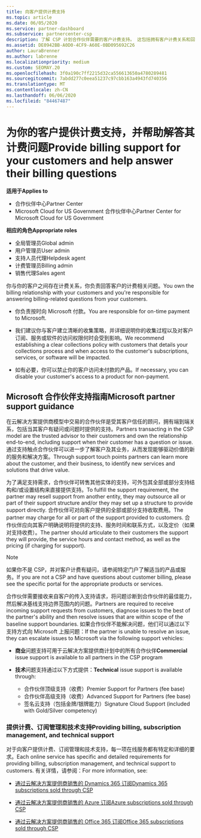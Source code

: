 ```yaml
---
title: 向客户提供计费支持
ms.topic: article
ms.date: 06/05/2020
ms.service: partner-dashboard
ms.subservice: partnercenter-csp
description: 了解 CSP 计划合作伙伴需要的客户计费支持。 这包括拥有客户计费关系和回答计费问题。
ms.assetid: DE0942BB-A0D0-4CF9-A60E-0BD095692C26
author: LauraBrenner
ms.author: labrenne
ms.localizationpriority: medium
ms.custom: SEOMAY.20
ms.openlocfilehash: 3f0a190c7ff2215d32ca556613650a4780289481
ms.sourcegitcommit: 7abdd277c0eea51237c97cbb163a4943fd740356
ms.translationtype: MT
ms.contentlocale: zh-CN
ms.lasthandoff: 06/06/2020
ms.locfileid: "84467487"
---
```

# <a name="provide-billing-support-for-your-customers-and-help-answer-their-billing-questions"></a><span data-ttu-id="f5331-104">为你的客户提供计费支持，并帮助解答其计费问题</span><span class="sxs-lookup"><span data-stu-id="f5331-104">Provide billing support for your customers and help answer their billing questions</span></span>

<span data-ttu-id="f5331-105">**适用于**</span><span class="sxs-lookup"><span data-stu-id="f5331-105">**Applies to**</span></span>

- <span data-ttu-id="f5331-106">合作伙伴中心</span><span class="sxs-lookup"><span data-stu-id="f5331-106">Partner Center</span></span>
- <span data-ttu-id="f5331-107">Microsoft Cloud for US Government 合作伙伴中心</span><span class="sxs-lookup"><span data-stu-id="f5331-107">Partner Center for Microsoft Cloud for US Government</span></span>

<span data-ttu-id="f5331-108">**相应的角色**</span><span class="sxs-lookup"><span data-stu-id="f5331-108">**Appropriate roles**</span></span>
- <span data-ttu-id="f5331-109">全局管理员</span><span class="sxs-lookup"><span data-stu-id="f5331-109">Global admin</span></span>
- <span data-ttu-id="f5331-110">用户管理员</span><span class="sxs-lookup"><span data-stu-id="f5331-110">User admin</span></span>
- <span data-ttu-id="f5331-111">支持人员代理</span><span class="sxs-lookup"><span data-stu-id="f5331-111">Helpdesk agent</span></span>
- <span data-ttu-id="f5331-112">计费管理员</span><span class="sxs-lookup"><span data-stu-id="f5331-112">Billing admin</span></span>
- <span data-ttu-id="f5331-113">销售代理</span><span class="sxs-lookup"><span data-stu-id="f5331-113">Sales agent</span></span>

<span data-ttu-id="f5331-114">你与你的客户之间存在计费关系，你负责回答客户的计费相关问题。</span><span class="sxs-lookup"><span data-stu-id="f5331-114">You own the billing relationship with your customers and you're responsible for answering billing-related questions from your customers.</span></span>

- <span data-ttu-id="f5331-115">你负责按时向 Microsoft 付款。</span><span class="sxs-lookup"><span data-stu-id="f5331-115">You are responsible for on-time payment to Microsoft.</span></span>

- <span data-ttu-id="f5331-116">我们建议你与客户建立清晰的收集策略，并详细说明你的收集过程以及对客户订阅、服务或软件的访问权限何时会受到影响。</span><span class="sxs-lookup"><span data-stu-id="f5331-116">We recommend establishing a clear collections policy with customers that details your collections process and when access to the customer's subscriptions, services, or software will be impacted.</span></span>

- <span data-ttu-id="f5331-117">如有必要，你可以禁止你的客户访问未付款的产品。</span><span class="sxs-lookup"><span data-stu-id="f5331-117">If necessary, you can disable your customer's access to a product for non-payment.</span></span>

## <a name="microsoft-partner-support-guidance"></a><span data-ttu-id="f5331-118">Microsoft 合作伙伴支持指南</span><span class="sxs-lookup"><span data-stu-id="f5331-118">Microsoft partner support guidance</span></span>

<span data-ttu-id="f5331-119">在云解决方案提供商模型中交易的合作伙伴是受其客户信任的顾问，拥有端到端关系，包括当其客户有疑问或问题时提供的支持。</span><span class="sxs-lookup"><span data-stu-id="f5331-119">Partners transacting in the CSP model are the trusted advisor to their customers and own the relationship end-to-end, including support when their customer has a question or issue.</span></span> <span data-ttu-id="f5331-120">通过支持触点合作伙伴可以进一步了解客户及其业务，从而发现能够驱动价值的新的服务和解决方案。</span><span class="sxs-lookup"><span data-stu-id="f5331-120">Through support touch points partners can learn more about the customer, and their business, to identify new services and solutions that drive value.</span></span>

<span data-ttu-id="f5331-121">为了满足支持需求，合作伙伴可转售其他实体的支持，可外包其全部或部分支持结构和/或设置结构来直接提供支持。</span><span class="sxs-lookup"><span data-stu-id="f5331-121">To fulfill the support requirement, the partner may resell support from another entity, they may outsource all or part of their support structure and/or they may set up a structure to provide support directly.</span></span>  <span data-ttu-id="f5331-122">合作伙伴可对向客户提供的全部或部分支持收取费用。</span><span class="sxs-lookup"><span data-stu-id="f5331-122">The partner may charge for all or part of the support provided to customers.</span></span> <span data-ttu-id="f5331-123">合作伙伴应向其客户明确说明将提供的支持、服务时间和联系方式，以及定价（如果对支持收费）。</span><span class="sxs-lookup"><span data-stu-id="f5331-123">The partner should articulate to their customers the support they will provide, the service hours and contact method, as well as the pricing (if charging for support).</span></span> 

>[!Note]
><span data-ttu-id="f5331-124">如果你不是 CSP，并对客户计费有疑问，请参阅特定门户了解适当的产品或服务。</span><span class="sxs-lookup"><span data-stu-id="f5331-124">If you are not a CSP and have questions about customer billing, please see the specific portal for the appropriate products or services.</span></span>

<span data-ttu-id="f5331-125">合作伙伴需要接收来自客户的传入支持请求，将问题诊断到合作伙伴的最佳能力，然后解决基线支持边界范围内的问题。</span><span class="sxs-lookup"><span data-stu-id="f5331-125">Partners are required to receive incoming support requests from customers, diagnose issues to the best of the partner's ability and then resolve issues that are within scope of the baseline support boundaries.</span></span> <span data-ttu-id="f5331-126">如果合作伙伴不能解决问题，他们可以通过以下支持方式向 Microsoft 上报问题：</span><span class="sxs-lookup"><span data-stu-id="f5331-126">If the partner is unable to resolve an issue, they can escalate issues to Microsoft via the following support vehicles:</span></span>

- <span data-ttu-id="f5331-127">**商业**问题支持可用于云解决方案提供商计划中的所有合作伙伴</span><span class="sxs-lookup"><span data-stu-id="f5331-127">**Commercial** issue support is available to all partners in the CSP program</span></span>

- <span data-ttu-id="f5331-128">**技术**问题支持通过以下方式提供：</span><span class="sxs-lookup"><span data-stu-id="f5331-128">**Technical** issue support is available through:</span></span>

  - <span data-ttu-id="f5331-129">合作伙伴顶级支持（收费）</span><span class="sxs-lookup"><span data-stu-id="f5331-129">Premier Support for Partners (fee base)</span></span>
  - <span data-ttu-id="f5331-130">合作伙伴高级支持（收费）</span><span class="sxs-lookup"><span data-stu-id="f5331-130">Advanced Support for Partners (fee base)</span></span>
  - <span data-ttu-id="f5331-131">签名云支持（包括金牌/银牌能力）</span><span class="sxs-lookup"><span data-stu-id="f5331-131">Signature Cloud Support (included with Gold/Silver competency)</span></span>

### <a name="providing-billing-subscription-management-and-technical-support"></a><span data-ttu-id="f5331-132">提供计费、订阅管理和技术支持</span><span class="sxs-lookup"><span data-stu-id="f5331-132">Providing billing, subscription management, and technical support</span></span> 

<span data-ttu-id="f5331-133">对于向客户提供计费、订阅管理和技术支持，每一项在线服务都有特定和详细的要求。</span><span class="sxs-lookup"><span data-stu-id="f5331-133">Each online service has specific and detailed requirements for providing billing, subscription management, and technical support to customers.</span></span> <span data-ttu-id="f5331-134">有关详情，请参阅：</span><span class="sxs-lookup"><span data-stu-id="f5331-134">For more information, see:</span></span>

- [<span data-ttu-id="f5331-135">通过云解决方案提供商销售的 Dynamics 365 订阅</span><span class="sxs-lookup"><span data-stu-id="f5331-135">Dynamics 365 subscriptions sold through CSP</span></span>](https://www.microsoftpartnercommunity.com/t5/CSP/Microsoft-Partner-Support-Guidance/m-p/5262#M30)

- [<span data-ttu-id="f5331-136">通过云解决方案提供商销售的 Azure 订阅</span><span class="sxs-lookup"><span data-stu-id="f5331-136">Azure subscriptions sold through CSP</span></span>](https://www.microsoftpartnercommunity.com/t5/CSP/Microsoft-Partner-Support-Guidance/m-p/5263#M31)

- [<span data-ttu-id="f5331-137">通过云解决方案提供商销售的 Office 365 订阅</span><span class="sxs-lookup"><span data-stu-id="f5331-137">Office 365 subscriptions sold through CSP</span></span>](https://www.microsoftpartnercommunity.com/t5/CSP/Microsoft-Partner-Support-Guidance/m-p/5264#M32)
 